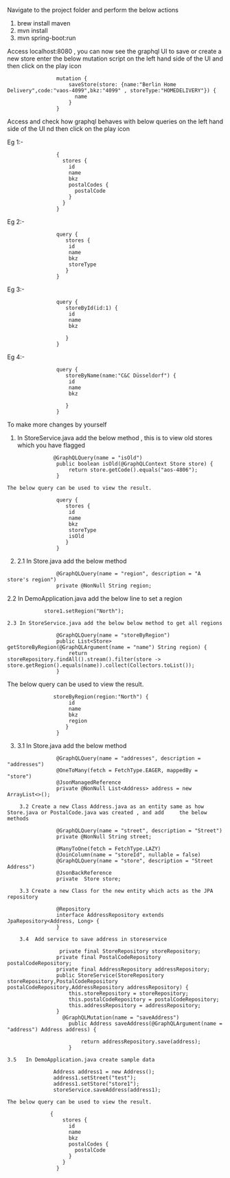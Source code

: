   
Navigate to the project folder and perform the below actions 
1. brew install maven
2. mvn install
3. mvn spring-boot:run


Access localhost:8080 , you can now see the graphql UI
to save or create a new store enter the below mutation script on the left hand side of the UI and then click on the play icon

```
				mutation {
				    saveStore(store: {name:"Berlin Home Delivery",code:"vaos-4099",bkz:"4099" , storeType:"HOMEDELIVERY"}) {
				      name
				    }
				}
```

Access and check how graphql behaves with below queries on the left hand side of the UI nd then click on the play icon

Eg 1:-
```
				{
				  stores {
				    id
				    name
				    bkz
				    postalCodes {
				      postalCode
				    }
				  }
				}
```
Eg 2:-
```
				query {
				   stores {
				    id
				    name
				    bkz
				    storeType
				   }
				}
```
Eg 3:-
```
				query {
				   storeById(id:1) {
				    id
				    name
				    bkz
				    
				   }
				}
```
Eg 4:-
```
				query {
				   storeByName(name:"C&C Düsseldorf") {
				    id
				    name
				    bkz
				    
				   }
				}
```

To make more changes by yourself 
1. In StoreService.java add the below method , this is to view old stores which you have flagged
```
			   @GraphQLQuery(name = "isOld")
			    public boolean isOld(@GraphQLContext Store store) {
			        return store.getCode().equals("aos-4806");
			    }
```
	The below query can be used to view the result.
	    
```	    
				query {
				   stores {
				    id
				    name
				    bkz
				    storeType
				    isOld
				   }
				}
```

2.  2.1 In Store.java add the below method 

```
		        @GraphQLQuery(name = "region", description = "A store's region")
		    	private @NonNull String region;
```

   2.2	In DemoApplication.java add the below line to set a region
    
```
    		store1.setRegion("North");
```

   	2.3	In StoreService.java add the below below method to get all regions
```	    
		    	@GraphQLQuery(name = "storeByRegion")
			    public List<Store> getStoreByRegion(@GraphQLArgument(name = "name") String region) {
			        return storeRepository.findAll().stream().filter(store -> store.getRegion().equals(name)).collect(Collectors.toList());
			    }
```

   The below query can be used to view the result.
   
```
			   storeByRegion(region:"North") {
				    id
				    name
				    bkz
				    region
				   }
				}
```


3.  3.1 In Store.java add the below method
```
		        @GraphQLQuery(name = "addresses", description = "addresses")
	    		@OneToMany(fetch = FetchType.EAGER, mappedBy = "store")
	    		@JsonManagedReference
	    		private @NonNull List<Address> address = new ArrayList<>();
```
    	3.2 Create a new Class Address.java as an entity same as how Store.java or PostalCode.java was created , and add 	 the below methods
```
    		    @GraphQLQuery(name = "street", description = "Street")
    			private @NonNull String street;

   				@ManyToOne(fetch = FetchType.LAZY)
			    @JoinColumn(name = "storeId", nullable = false)
			    @GraphQLQuery(name = "store", description = "Street Address")
			    @JsonBackReference
			    private  Store store;
```
		3.3 Create a new Class for the new entity which acts as the JPA repository
```
				@Repository
				interface AddressRepository extends JpaRepository<Address, Long> {
				}
```
		3.4  Add service to save address in storeservice
```				  
				 private final StoreRepository storeRepository;
			    private final PostalCodeRepository postalCodeRepository;
			    private final AddressRepository addressRepository;
			    public StoreService(StoreRepository storeRepository,PostalCodeRepository postalCodeRepository,AddressRepository addressRepository) {
			        this.storeRepository = storeRepository;
			        this.postalCodeRepository = postalCodeRepository;
			        this.addressRepository = addressRepository;
			    }
				  @GraphQLMutation(name = "saveAddress")
				    public Address saveAddress(@GraphQLArgument(name = "address") Address address) {
				        
				        return addressRepository.save(address);
				    }
```				    
 	3.5   In DemoApplication.java create sample data
```		
 		       Address address1 = new Address();
 		       address1.setStreet("test");
 		       address1.setStore("store1");
 		       storeService.saveAddress(address1);
```

 	The below query can be used to view the result.
```
			  {
				  stores {
				    id
				    name
				    bkz
				    postalCodes {
				      postalCode
				    }
				  }
				}
```